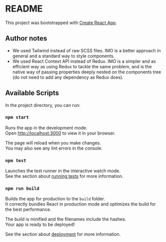# README

This project was bootstrapped with [Create React App](https://github.com/facebook/create-react-app).

## Author notes

- We used Tailwind instead of raw SCSS files. IMO is a better approach in general and a standard way to style components.
- We used React Context API instead of Redux. IMO is a simpler and as efficient way as using Redux to tackle the same problem, and is the native way of passing properties deeply nested on the components tree (do not need to add any dependency as Redux does).

## Available Scripts

In the project directory, you can run:

### `npm start`

Runs the app in the development mode.\
Open [http://localhost:3000](http://localhost:3000) to view it in your browser.

The page will reload when you make changes.\
You may also see any lint errors in the console.

### `npm test`

Launches the test runner in the interactive watch mode.\
See the section about [running tests](https://facebook.github.io/create-react-app/docs/running-tests) for more information.

### `npm run build`

Builds the app for production to the `build` folder.\
It correctly bundles React in production mode and optimizes the build for the best performance.

The build is minified and the filenames include the hashes.\
Your app is ready to be deployed!

See the section about [deployment](https://facebook.github.io/create-react-app/docs/deployment) for more information.
